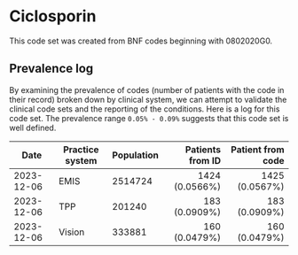 # Ciclosporin

This code set was created from BNF codes beginning with 0802020G0.

## Prevalence log

By examining the prevalence of codes (number of patients with the code in their record) broken down by clinical system, we can attempt to validate the clinical code sets and the reporting of the conditions. Here is a log for this code set. The prevalence range `0.05% - 0.09%` suggests that this code set is well defined.

| Date       | Practice system | Population | Patients from ID | Patient from code |
| ---------- | --------------- | ---------- | ---------------: | ----------------: |
| 2023-12-06 | EMIS | 2514724 | 1424 (0.0566%) | 1425 (0.0567%) | 
| 2023-12-06 | TPP | 201240 | 183 (0.0909%) | 183 (0.0909%) | 
| 2023-12-06 | Vision | 333881 | 160 (0.0479%) | 160 (0.0479%) | 

